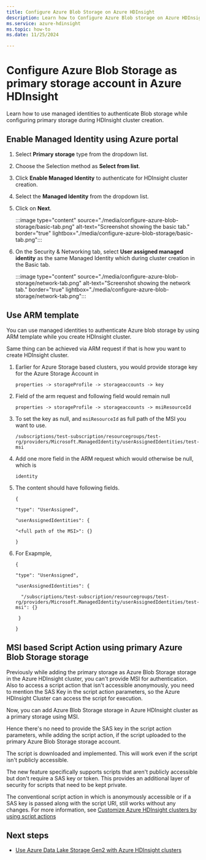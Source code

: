 ```yaml
---
title: Configure Azure Blob Storage on Azure HDInsight 
description: Learn how to Configure Azure Blob storage on Azure HDInsight.
ms.service: azure-hdinsight
ms.topic: how-to
ms.date: 11/25/2024

---
```

# Configure Azure Blob Storage as primary storage account in Azure HDInsight

Learn how to use managed identities to authenticate Blob storage while configuring primary storage during HDInsight cluster creation.  

## Enable Managed Identity using Azure portal

1. Select **Primary storage** type from the dropdown list.

1. Choose the Selection method as **Select from list**.

1. Click **Enable Managed Identity** to authenticate for HDInsight cluster creation. 

1. Select the **Managed Identity** from the dropdown list.

1. Click on **Next**.

   :::image type="content" source="./media/configure-azure-blob-storage/basic-tab.png" alt-text="Screenshot showing the basic tab." border="true" lightbox="./media/configure-azure-blob-storage/basic-tab.png":::

1. On the Security & Networking tab, select **User assigned managed identity** as the same Managed Identity which during cluster creation in the Basic tab. 

     :::image type="content" source="./media/configure-azure-blob-storage/network-tab.png" alt-text="Screenshot showing the network tab." border="true" lightbox="./media/configure-azure-blob-storage/network-tab.png":::  

## Use ARM template  

You can use managed identities to authenticate Azure blob storage by using ARM template while you create HDInsight cluster. 

Same thing can be achieved via ARM request if that is how you want to create HDInsight cluster. 

1. Earlier for Azure Storage based clusters, you would provide storage key for the Azure Storage Account in  

    ```
    properties -> storageProfile -> storageaccounts -> key
    ```

1. Field of the arm request and following field would remain null 

    ```
    properties -> storageProfile -> storageaccounts -> msiResourceId 
    ```
1. To set the key as null, and `msiResourceId` as full path of the MSI you want to use. 

    ```
    /subscriptions/test-subscription/resourcegroups/test-rg/providers/Microsoft.ManagedIdentity/userAssignedIdentities/test-msi 
    ```
1. Add one more field in the ARM request which would otherwise be null, which is  

    `identity`

1. The content should have following fields.

    ```
    { 

    "type": "UserAssigned", 

    "userAssignedIdentities": { 

    "<full path of the MSI>": {} 

    } 
    ```
1. For Exapmple, 

    ```
    { 

    "type": "UserAssigned", 

    "userAssignedIdentities": { 

      "/subscriptions/test-subscription/resourcegroups/test-rg/providers/Microsoft.ManagedIdentity/userAssignedIdentities/test-msi": {} 

     } 

    } 
    ```  

## MSI based Script Action using primary Azure Blob Storage storage 

Previously while adding the primary storage as Azure Blob Storage storage in the Azure HDInsight cluster, you can't provide MSI for authentication. 
Also to access a script action that isn't accessible anonymously, you need to mention the SAS Key in the script action parameters, so the Azure HDInsight Cluster can access the script for execution.

Now, you can add Azure Blob Storage storage in Azure HDInsight cluster as a primary storage using MSI. 

Hence there's no need to provide the SAS key in the script action parameters, while adding the script action, if the script uploaded to the  primary Azure Blob Storage storage account. 

The script is downloaded and implemented. This will work even if the script isn't publicly accessible. 

The new feature specifically supports scripts that aren't publicly accessible but don't require a SAS key or token. This provides an additional layer of security for scripts that need to be kept private. 

The conventional script action in which is anonymously accessible or if a SAS key is passed along with the script URI, still works without any changes. For more information, see [Customize Azure HDInsight clusters by using script actions](./hdinsight-hadoop-customize-cluster-linux.md)     

## Next steps

* [Use Azure Data Lake Storage Gen2 with Azure HDInsight clusters](./hdinsight-managed-identities.md)
